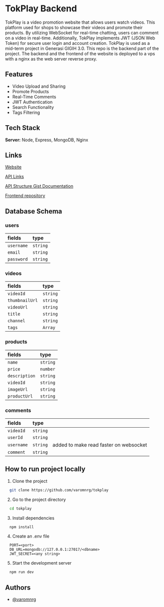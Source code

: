 # TokPlay Backend

TokPlay is a video promotion website that allows users watch videos. This platform used for shops to showcase their videos and promote their products. By utilizing WebSocket for real-time chatting, users can comment on a video in real-time. Additionally, TokPlay implements JWT (JSON Web Token) for secure user login and account creation. TokPlay is used as a mid-term project in Generasi GIGIH 3.0. This repo is the backend part of the project. The backend and the frontend of the website is deployed to a vps with a nginx as the web server reverse proxy.

## Features

-   Video Upload and Sharing
-   Promote Products
-   Real-Time Comments
-   JWT Authentication
-   Search Functionality
-   Tags Filtering

## Tech Stack

**Server:** Node, Express, MongoDB, Nginx

## Links

[Website](https://varomnrg.xyz/play)

[API Links](https://varomnrg.xyz/tokplay)

[API Structure Gist Documentation](https://gist.github.com/varomnrg/4d17bb6ccf4b1f926d7b9ba408e9e3ce)

[Frontend repository](https://github.com/varomnrg/tokplay-fe)


## Database Schema

### users

| fields     | type     |
| :--------- | :------- |
| `username` | `string` |
| `email`    | `string` |
| `password` | `string` |

### videos

| fields         | type     |
| :------------- | :------- |
| `videoId`      | `string` |
| `thumbnailUrl` | `string` |
| `videoUrl`     | `string` |
| `title`        | `string` |
| `channel`      | `string` |
| `tags`         | `Array`  |

### products

| fields        | type     |
| :------------ | :------- |
| `name`        | `string` |
| `price`       | `number` |
| `description` | `string` |
| `videoId`     | `string` |
| `imageUrl`    | `string` |
| `productUrl`  | `string` |

### comments

| fields     | type     |                                        |
| :--------- | :------- | -------------------------------------- |
| `videoId`  | `string` |                                        |
| `userId`   | `string` |                                        |
| `username` | `string` | added to make read faster on websocket |
| `comment`  | `string` |                                        |

## How to run project locally

1. Clone the project

```bash
  git clone https://github.com/varomnrg/tokplay
```

2. Go to the project directory

```bash
  cd tokplay
```

3. Install dependencies

```bash
  npm install
```

4. Create an .env file

```text
  PORT=<port>
  DB_URL=mongodb://127.0.0.1:27017/<dbname>
  JWT_SECRET=<any string>
```

5. Start the development server

```bash
  npm run dev
```

## Authors

-   [@varomnrg](https://www.github.com/varomnrg)
